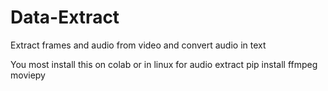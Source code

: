 # Data-Extract
Extract frames and audio from video and convert audio in text

You most install this on colab or in linux for audio extract
    pip install ffmpeg moviepy
